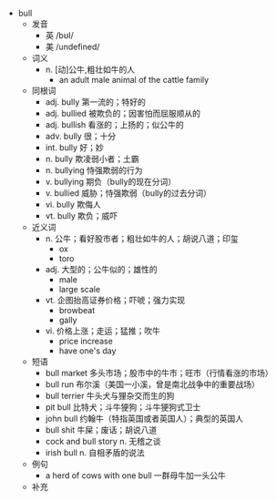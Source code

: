 - bull
  - 发音
    - 英 /bʊl/
    - 美 /undefined/
  - 词义
    - n. [动]公牛,粗壮如牛的人
      - an adult male animal of the cattle family
  - 同根词
    - adj. bully 第一流的；特好的
    - adj. bullied 被欺负的；因害怕而屈服顺从的
    - adj. bullish 看涨的；上扬的；似公牛的
    - adv. bully 很；十分
    - int. bully 好；妙
    - n. bully 欺凌弱小者；土霸
    - n. bullying 恃强欺弱的行为
    - v. bullying 期负（bully的现在分词）
    - v. bullied 威胁；恃强欺弱（bully的过去分词）
    - vi. bully 欺侮人
    - vt. bully 欺负；威吓
  - 近义词
    - n. 公牛；看好股市者；粗壮如牛的人；胡说八道；印玺
      - ox
      - toro
    - adj. 大型的；公牛似的；雄性的
      - male
      - large scale
    - vt. 企图抬高证券价格；吓唬；强力实现
      - browbeat
      - gally
    - vi. 价格上涨；走运；猛推；吹牛
      - price increase
      - have one's day
  - 短语
    - bull market 多头市场；股市中的牛市；旺市（行情看涨的市场）
    - bull run 布尔溪（美国一小溪，曾是南北战争中的重要战场）
    - bull terrier 牛头犬与狸杂交而生的狗
    - pit bull 比特犬；斗牛㹴狗；斗牛㹴狗式卫士
    - john bull 约翰牛（特指英国或者英国人）；典型的英国人
    - bull shit 牛屎；废话；胡说八道
    - cock and bull story n. 无稽之谈
    - irish bull n. 自相矛盾的说法
  - 例句
    - a herd of cows with one bull 一群母牛加一头公牛
  - 补充